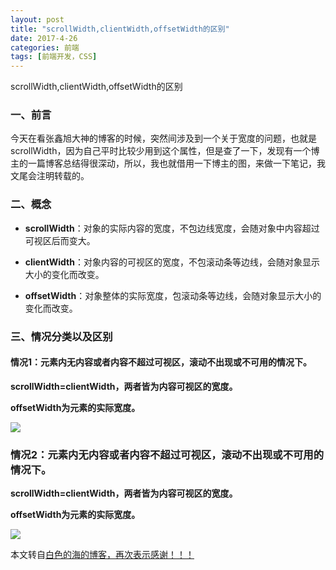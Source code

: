 ```yaml
---
layout: post
title: "scrollWidth,clientWidth,offsetWidth的区别"
date: 2017-4-26
categories: 前端
tags: [前端开发，CSS]
---
```


scrollWidth,clientWidth,offsetWidth的区别

<!-- more -->

### 一、前言

今天在看张鑫旭大神的博客的时候，突然间涉及到一个关于宽度的问题，也就是scrollWidth，因为自己平时比较少用到这个属性，但是查了一下，发现有一个博主的一篇博客总结得很深动，所以，我也就借用一下博主的图，来做一下笔记，我文尾会注明转载的。

### 二、概念

+ **scrollWidth**：对象的实际内容的宽度，不包边线宽度，会随对象中内容超过可视区后而变大。 

+ **clientWidth**：对象内容的可视区的宽度，不包滚动条等边线，会随对象显示大小的变化而改变。 

+ **offsetWidth**：对象整体的实际宽度，包滚动条等边线，会随对象显示大小的变化而改变。

### 三、情况分类以及区别

#### 情况1：元素内无内容或者内容不超过可视区，滚动不出现或不可用的情况下。


**scrollWidth=clientWidth，两者皆为内容可视区的宽度。**

**offsetWidth为元素的实际宽度。**

![](http://oq2sjn05e.bkt.clouddn.com/2017-4-26-FEW-all%20type%20of%20width-1.png)


### 情况2：元素内无内容或者内容不超过可视区，滚动不出现或不可用的情况下。

**scrollWidth=clientWidth，两者皆为内容可视区的宽度。**

**offsetWidth为元素的实际宽度。**

![](http://oq2sjn05e.bkt.clouddn.com/2017-4-26-FEW-all%20type%20of%20width-2.png)

本文转自<a href="http://www.cnblogs.com/kongxianghai/p/4192032.html">白色的海的博客，再次表示感谢！！！</a>